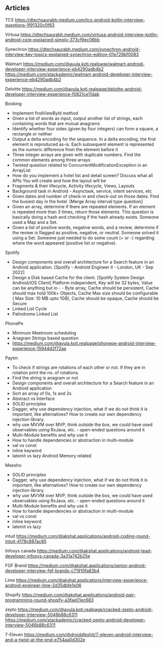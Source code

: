 ## Articles

TCS 
https://dtechsaurabh.medium.com/tcs-android-kotlin-interview-questions-1f91320c0f63

Virtusa
https://dtechsaurabh.medium.com/virtusa-android-interview-kotlin-android-core-explained-simply-373cf9ec06bb

Synechron
https://dtechsaurabh.medium.com/synechron-android-interview-key-topics-explained-synechron-edition-01e729bf0083

Walmart
https://medium.com/@avula.koti.realpage/walmart-android-developer-interview-experience-eb4290adb4b2
https://medium.com/stackademic/walmart-android-developer-interview-experience-eb4290adb4b2

Deloitte
https://medium.com/@avula.koti.realpage/deloitte-android-developer-interview-experience-f0821ce11dab

Booking
- Implement findViewById method
- Given a list of words as input, output another list of strings, each containing words that are mutual anagrams
- Identify whether four sides (given by four integers) can form a square, a rectangle or neither
- Output a delta encoding for the sequence. In a delta encoding, the first element is reproduced as-is. Each subsequent element is represented as the numeric difference from the element before it
- Three integer arrays are given with duplicate numbers. Find the common elements among three arrays
- Twisted question related to ConcurrentModificationException in an ArrayList
- How do you implement a hotel list and detail screen? Discuss what all APIs You will create and how the layout will be
- Fragments & their lifecycle, Activity lifecycle, Views, Layouts
- Background task in Android - Asynctask, service, intent services, etc
- Given dates and number of check-in and check-out on those dates. Find the busiest day in the hotel. [Merge Array interval type question]
- Given an array, determine if there are repeated elements. If an element is repeated more than 3 times, return those elements. This question is basically doing a hash and checking if the hash already exists. Someone used a Map and a Set.
- Given a list of positive words, negative words, and a review, determine if the review is flagged as positive, negative, or neutral. Someone solved it using a Set. Someone just needed to do some count (+ or -) regarding where the word appeared (positive list or negative).

Spotify
- Design components and overall architecture for a Search feature in an Android application. [Spotify - Android Engineer II - London, UK - Sep 2022]
- Design a Disk based Cache for the client. [Spotify System Design Android/iOS Client] Platform independent, Key will be 32 bytes, Value can be anything but in - - Byte array, Cache should be persistent, Cache should max hold 100k+ Objects, Cache Max size should be configurable ( Max Size: 10 MB upto 1GB), Cache should be opaque, Cache should be Secure
- Linked List Cycle
- Palindrome Linked List

PhonePe
- Minimum Meetroom scheduling
- Anagram Strings based question
- https://medium.com/@avula.koti.realpage/phonepe-android-interview-experience-15944d2f72aa

Paytm
- To check if strings are rotations of each other or not. If they are in rotation print the no. of rotations.
- Find the string is anagram or not
- Design components and overall architecture for a Search feature in an Android application
- Sort an array of 0s, 1s and 2s
- Abstract vs Interface
- SOLID principles
- Dagger, why use dependency injection, what if we do not think it is important, like alternatives? How to create our own dependency injection library.
- why use MVVM over MVP, think outside the box, we could have used observables using RxJava, etc. - open-ended questions around it
- Multi-Module benefits and why use it
- How to handle dependencies or abstraction in multi-module
- val vs const
- inline keyword
- lateinit vs lazy Android Memory related

Meesho
- SOLID principles
- Dagger, why use dependency injection, what if we do not think it is important, like alternatives? How to create our own dependency injection library.
- why use MVVM over MVP, think outside the box, we could have used observables using RxJava, etc. - open-ended questions around it
- Multi-Module benefits and why use it
- How to handle dependencies or abstraction in multi-module
- val vs const
- inline keyword
- lateinit vs lazy

intuit
https://medium.com/@akshat.applications/android-coding-round-intuit-4178c887ac85


Infosys canada 
https://medium.com/@akshat.applications/android-lead-developer-infosys-canada-3a31a742b25e

FGF Brand
https://medium.com/@akshat.applications/senior-android-developer-interview-fgf-brands-c71910fa83b4

Lime
https://medium.com/@akshat.applications/interview-experience-android-engineer-lime-2d35dbfe1e06

Shopify 
https://medium.com/@akshat.applications/android-pair-programming-round-shopify-a3fae01ec683

zepto
https://medium.com/@avula.koti.realpage/cracked-zepto-android-developer-interview-5046b88c6311
https://medium.com/stackademic/cracked-zepto-android-developer-interview-5046b88c6311

7-Eleven
https://medium.com/@droiddikshit/7-eleven-android-interview-and-a-twist-at-the-end-e754aa0d302e

